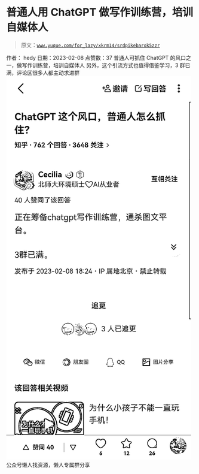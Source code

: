 # 普通人用 ChatGPT 做写作训练营，培训自媒体人

> 原文：[`www.yuque.com/for_lazy/xkrm14/srdpikebarok5zzr`](https://www.yuque.com/for_lazy/xkrm14/srdpikebarok5zzr)

<ne-p id="ue9cbb0d0" data-lake-id="ue9cbb0d0"><ne-text id="uf1435ea8">作者： hedy</ne-text></ne-p> <ne-p id="ud09e469e" data-lake-id="ud09e469e"><ne-text id="uf158c097">日期：2023-02-08</ne-text></ne-p> <ne-p id="uf977ea1d" data-lake-id="uf977ea1d"><ne-text id="u7d9251b1">点赞数：</ne-text><ne-text id="u80535dd9" ne-bold="true">37</ne-text></ne-p> <ne-hole id="ufcc5710d" data-lake-id="ufcc5710d"><ne-card data-card-name="hr" data-card-type="block" id="Ik7iG" data-event-boundary="card"><ne-p id="uf0ea226d" data-lake-id="uf0ea226d"><ne-text id="u7bbb8b8b">普通人可抓住 ChatGPT 的风口之一，做写作训练营，培训自媒体人 另外，这个引流方式也值得借鉴学习，3 群已满，评论区很多人都主动求进群</ne-text></ne-p> <ne-p id="u0742915e" data-lake-id="u0742915e"><ne-card data-card-name="image" data-card-type="inline" id="zqJim" data-event-boundary="card">![](img/cae191241cbb6ce3dbe3bb25249e3b35.png)</ne-card></ne-p> <ne-hole id="u257f1341" data-lake-id="u257f1341"><ne-card data-card-name="hr" data-card-type="block" id="INpPS" data-event-boundary="card"><ne-p id="ud7308ce9" data-lake-id="ud7308ce9"><ne-text id="u0908fbb1">公众号懒人找资源，懒人专属群分享</ne-text></ne-p></ne-card></ne-hole></ne-card></ne-hole>